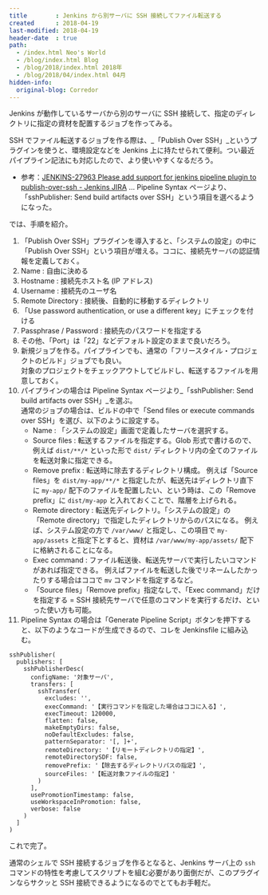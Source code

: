 ```yaml
---
title        : Jenkins から別サーバに SSH 接続してファイル転送する
created      : 2018-04-19
last-modified: 2018-04-19
header-date  : true
path:
  - /index.html Neo's World
  - /blog/index.html Blog
  - /blog/2018/index.html 2018年
  - /blog/2018/04/index.html 04月
hidden-info:
  original-blog: Corredor
---
```


Jenkins が動作しているサーバから別のサーバに SSH 接続して、指定のディレクトリに指定の資材を配置するジョブを作ってみる。

SSH でファイル転送するジョブを作る際は、_「Publish Over SSH」_というプラグインを使うと、環境設定などを Jenkins 上に持たせられて便利。つい最近パイプライン記法にも対応したので、より使いやすくなるだろう。

- 参考：[JENKINS-27963 Please add support for jenkins pipeline plugin to publish-over-ssh - Jenkins JIRA](https://issues.jenkins-ci.org/browse/JENKINS-27963) … Pipeline Syntax ページより、「sshPublisher: Send build artifacts over SSH」という項目を選べるようになった。

では、手順を紹介。

1. 「Publish Over SSH」プラグインを導入すると、「システムの設定」の中に「Publish Over SSH」という項目が増える。ココに、接続先サーバの認証情報を定義しておく。
2. Name : 自由に決める
3. Hostname : 接続先ホスト名 (IP アドレス)
4. Username : 接続先のユーザ名
5. Remote Directory : 接続後、自動的に移動するディレクトリ
6. 「Use password authentication, or use a different key」にチェックを付ける
7. Passphrase / Password : 接続先のパスワードを指定する
8. その他、「Port」は「22」などデフォルト設定のままで良いだろう。
9. 新規ジョブを作る。パイプラインでも、通常の「フリースタイル・プロジェクトのビルド」ジョブでも良い。  
   対象のプロジェクトをチェックアウトしてビルドし、転送するファイルを用意しておく。
10. パイプラインの場合は Pipeline Syntax ページより_「sshPublisher: Send build artifacts over SSH」_を選ぶ。  
    通常のジョブの場合は、ビルドの中で「Send files or execute commands over SSH」を選び、以下のように設定する。
    - Name : 「システムの設定」画面で定義したサーバを選択する。
    - Source files : 転送するファイルを指定する。Glob 形式で書けるので、例えば `dist/**/*` といった形で `dist/` ディレクトリ内の全てのファイルを転送対象に指定できる。
    - Remove prefix : 転送時に除去するディレクトリ構成。 例えば「Source files」を `dist/my-app/**/*` と指定したが、転送先はディレクトリ直下に `my-app/` 配下のファイルを配置したい、という時は、この「Remove prefix」に `dist/my-app` と入れておくことで、階層を上げられる。
    - Remote directory : 転送先ディレクトリ。「システムの設定」の「Remote directory」で指定したディレクトリからのパスになる。 例えば、システム設定の方で `/var/www/` と指定し、この項目で `my-app/assets` と指定下とすると、資材は `/var/www/my-app/assets/` 配下に格納されることになる。
    - Exec command : ファイル転送後、転送先サーバで実行したいコマンドがあれば指定できる。 例えばファイルを転送した後でリネームしたかったりする場合はココで `mv` コマンドを指定するなど。
    - 「Source files」「Remove prefix」指定なしで、「Exec command」だけを指定する = SSH 接続先サーバで任意のコマンドを実行するだけ、といった使い方も可能。
11. Pipeline Syntax の場合は「Generate Pipeline Script」ボタンを押下すると、以下のようなコードが生成できるので、コレを Jenkinsfile に組み込む。

```
sshPublisher(
  publishers: [
    sshPublisherDesc(
      configName: '対象サーバ',
      transfers: [
        sshTransfer(
          excludes: '',
          execCommand: '【実行コマンドを指定した場合はココに入る】',
          execTimeout: 120000,
          flatten: false,
          makeEmptyDirs: false,
          noDefaultExcludes: false,
          patternSeparator: '[, ]+',
          remoteDirectory: '【リモートディレクトリの指定】',
          remoteDirectorySDF: false,
          removePrefix: '【除去するディレクトリパスの指定】',
          sourceFiles: '【転送対象ファイルの指定】'
        )
      ],
      usePromotionTimestamp: false,
      useWorkspaceInPromotion: false,
      verbose: false
    )
  ]
)
```

これで完了。

通常のシェルで SSH 接続するジョブを作るとなると、Jenkins サーバ上の `ssh` コマンドの特性を考慮してスクリプトを組む必要があり面倒だが、このプラグインならサクッと SSH 接続できるようになるのでとてもお手軽だ。
